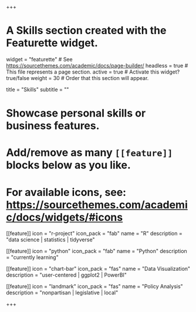 +++
# A Skills section created with the Featurette widget.
widget = "featurette"  # See https://sourcethemes.com/academic/docs/page-builder/
headless = true  # This file represents a page section.
active = true  # Activate this widget? true/false
weight = 30  # Order that this section will appear.

title = "Skills"
subtitle = ""

# Showcase personal skills or business features.
#
# Add/remove as many `[[feature]]` blocks below as you like.
#
# For available icons, see: https://sourcethemes.com/academic/docs/widgets/#icons

[[feature]]
  icon = "r-project"
  icon_pack = "fab"
  name = "R"
  description = "data science | statistics | tidyverse"

[[feature]]
  icon = "python"
  icon_pack = "fab"
  name = "Python"
  description = "currently learning"

[[feature]]
  icon = "chart-bar"
  icon_pack = "fas"
  name = "Data Visualization"
  description = "user-centered | ggplot2 | PowerBI"

[[feature]]
  icon = "landmark"
  icon_pack = "fas"
  name = "Policy Analysis"
  description = "nonpartisan | legislative | local"  

+++
